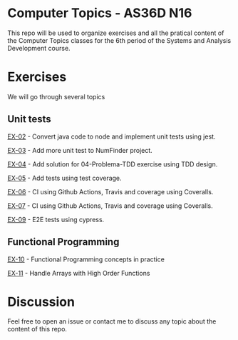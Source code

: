 # Computer Topics - AS36D N16

This repo will be used to organize exercises and all the pratical content of the Computer Topics classes for the 6th period of the Systems and Analysis Development course.


# Exercises

We will go through several topics

## Unit tests

[EX-02](https://github.com/tgwow/computer-topics/tree/master/NAP/02) - Convert java code to node and implement unit tests using jest.

[EX-03](https://github.com/tgwow/computer-topics/tree/master/NAP/03) - Add more unit test to NumFinder project.

[EX-04](https://github.com/tgwow/computer-topics/tree/master/NAP/04) - Add solution for 04-Problema-TDD exercise using TDD design.

[EX-05](https://github.com/tgwow/computer-topics/tree/master/NAP/05) - Add tests using test coverage.

[EX-06](https://github.com/tgwow/ci-example) - CI using Github Actions, Travis and coverage using Coveralls.

[EX-07](https://github.com/tgwow/salary-calculator) - CI using Github Actions, Travis and coverage using Coveralls.

[EX-09](https://github.com/tgwow/cypress-exercise) - E2E tests using cypress.



## Functional Programming

[EX-10](https://github.com/tgwow/computer-topics/tree/master/NAP/10) - Functional Programming concepts in practice

[EX-11](https://github.com/tgwow/computer-topics/tree/master/NAP/11) - Handle Arrays with High Order Functions


# Discussion

Feel free to open an issue or contact me to discuss any topic about the content of this repo.
